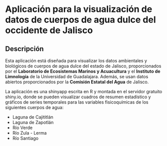 Aplicación para la visualización de datos de cuerpos de agua dulce del occidente de Jalisco
================

## Descripción

Esta aplicación está diseñada para visualizar los datos ambientales y biológicos de cuerpos 
de agua dulce del estado de Jalisco, proporcionados por el **Laboratorio de Ecosistemas Marinos 
y Acuacultura** y el **Instituto de Limnología** de la Universidad de Guadalajara. Además, se usan
datos abiertos proporcionados por la **Comisión Estatal del Agua** de Jalisco. 

La aplicación es una shinyapp escrita en R y montada en el servidor gratuito shiny.io, donde 
se pueden visualizar cuadros de resumen estadístico y gráficos de series temporales para las
variables fisicoquímicas de los siguientes cuerpos de agua:
- Laguna de Cajititlán
- Laguna de Zapotlán
- Río Verde
- Río Zula - Lerma
- Río Santiago

